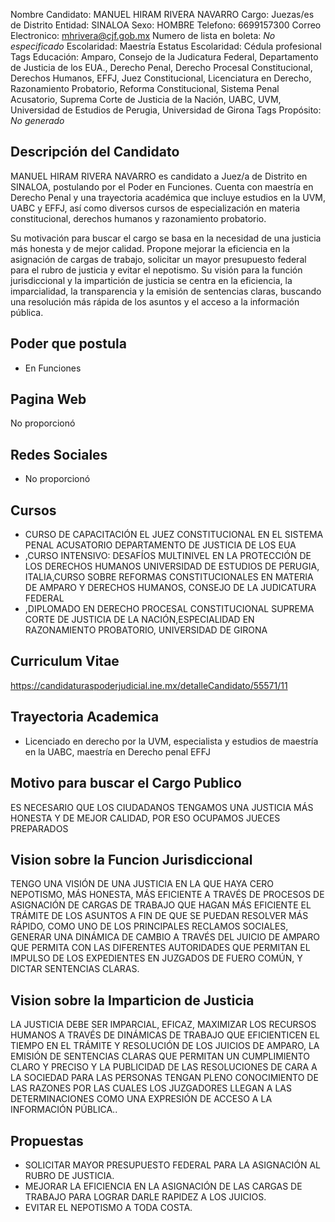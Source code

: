 Nombre Candidato: MANUEL HIRAM RIVERA NAVARRO
Cargo: Juezas/es de Distrito
Entidad: SINALOA
Sexo: HOMBRE
Telefono: 6699157300
Correo Electronico: mhrivera@cjf.gob.mx
Numero de lista en boleta: *No especificado*
Escolaridad: Maestría
Estatus Escolaridad: Cédula profesional
Tags Educación: Amparo, Consejo de la Judicatura Federal, Departamento de Justicia de los EUA., Derecho Penal, Derecho Procesal Constitucional, Derechos Humanos, EFFJ, Juez Constitucional, Licenciatura en Derecho, Razonamiento Probatorio, Reforma Constitucional, Sistema Penal Acusatorio, Suprema Corte de Justicia de la Nación, UABC, UVM, Universidad de Estudios de Perugia, Universidad de Girona
Tags Propósito: *No generado*


## Descripción del Candidato 

MANUEL HIRAM RIVERA NAVARRO es candidato a Juez/a de Distrito en SINALOA, postulando por el Poder en Funciones. Cuenta con maestría en Derecho Penal y una trayectoria académica que incluye estudios en la UVM, UABC y EFFJ, así como diversos cursos de especialización en materia constitucional, derechos humanos y razonamiento probatorio.

Su motivación para buscar el cargo se basa en la necesidad de una justicia más honesta y de mejor calidad. Propone mejorar la eficiencia en la asignación de cargas de trabajo, solicitar un mayor presupuesto federal para el rubro de justicia y evitar el nepotismo. Su visión para la función jurisdiccional y la impartición de justicia se centra en la eficiencia, la imparcialidad, la transparencia y la emisión de sentencias claras, buscando una resolución más rápida de los asuntos y el acceso a la información pública.


## Poder que postula

- En Funciones


## Pagina Web

No proporcionó


## Redes Sociales

- No proporcionó


## Cursos

- CURSO DE CAPACITACIÓN EL JUEZ CONSTITUCIONAL EN EL SISTEMA PENAL ACUSATORIO DEPARTAMENTO DE JUSTICIA DE LOS EUA
- ,CURSO INTENSIVO: DESAFÍOS MULTINIVEL EN LA PROTECCIÓN DE LOS DERECHOS HUMANOS UNIVERSIDAD DE ESTUDIOS DE PERUGIA, ITALIA,CURSO SOBRE REFORMAS CONSTITUCIONALES EN MATERIA DE AMPARO Y DERECHOS HUMANOS, CONSEJO DE LA JUDICATURA FEDERAL
- ,DIPLOMADO EN DERECHO PROCESAL CONSTITUCIONAL SUPREMA CORTE DE JUSTICIA DE LA NACIÓN,ESPECIALIDAD EN RAZONAMIENTO PROBATORIO, UNIVERSIDAD DE GIRONA


## Curriculum Vitae

https://candidaturaspoderjudicial.ine.mx/detalleCandidato/55571/11


## Trayectoria Academica

- Licenciado en derecho por la UVM, especialista y estudios de maestría en la UABC, maestría en Derecho penal EFFJ


## Motivo para buscar el Cargo Publico

ES NECESARIO QUE LOS CIUDADANOS TENGAMOS UNA JUSTICIA MÁS HONESTA Y DE MEJOR CALIDAD, POR ESO OCUPAMOS JUECES PREPARADOS


## Vision sobre la Funcion Jurisdiccional

TENGO UNA VISIÓN DE UNA JUSTICIA EN LA QUE HAYA CERO NEPOTISMO, MÁS HONESTA, MÁS EFICIENTE A TRAVÉS DE PROCESOS DE ASIGNACIÓN DE CARGAS DE TRABAJO QUE HAGAN MÁS EFICIENTE EL TRÁMITE DE LOS ASUNTOS A FIN DE QUE SE PUEDAN RESOLVER MÁS RÁPIDO, COMO UNO DE LOS PRINCIPALES RECLAMOS SOCIALES, GENERAR UNA DINÁMICA DE CAMBIO A TRAVÉS DEL JUICIO DE AMPARO QUE PERMITA CON LAS DIFERENTES AUTORIDADES QUE PERMITAN EL IMPULSO DE LOS EXPEDIENTES EN JUZGADOS DE FUERO COMÚN, Y DICTAR SENTENCIAS CLARAS.


## Vision sobre la Imparticion de Justicia

LA JUSTICIA DEBE SER IMPARCIAL, EFICAZ, MAXIMIZAR LOS RECURSOS HUMANOS A TRAVÉS DE DINÁMICAS DE TRABAJO QUE EFICIENTICEN EL TIEMPO EN EL TRÁMITE Y RESOLUCIÓN DE LOS JUICIOS DE AMPARO, LA EMISIÓN DE SENTENCIAS CLARAS QUE PERMITAN UN CUMPLIMIENTO CLARO Y PRECISO Y LA PUBLICIDAD DE LAS RESOLUCIONES DE CARA A LA SOCIEDAD PARA LAS PERSONAS TENGAN PLENO CONOCIMIENTO DE LAS RAZONES POR LAS CUALES LOS JUZGADORES LLEGAN A LAS DETERMINACIONES COMO UNA EXPRESIÓN DE ACCESO A LA INFORMACIÓN PÚBLICA..


## Propuestas

- SOLICITAR MAYOR PRESUPUESTO FEDERAL PARA LA ASIGNACIÓN AL RUBRO DE JUSTICIA.
- MEJORAR LA EFICIENCIA EN LA ASIGNACIÓN DE LAS CARGAS DE TRABAJO PARA LOGRAR DARLE RAPIDEZ A LOS JUICIOS.
- EVITAR EL NEPOTISMO A TODA COSTA.


